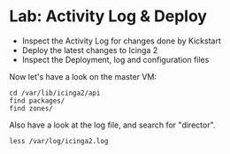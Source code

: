 Lab: Activity Log & Deploy
==========================

* Inspect the Activity Log for changes done by Kickstart
* Deploy the latest changes to Icinga 2
* Inspect the Deployment, log and configuration files

Now let's have a look on the master VM:

```
cd /var/lib/icinga2/api
find packages/
find zones/
```

Also have a look at the log file, and search for "director".

```
less /var/log/icinga2.log
```
